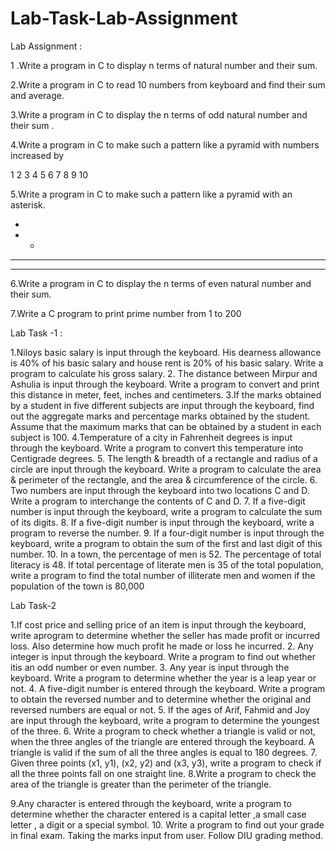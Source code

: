# Lab-Task-Lab-Assignment


Lab Assignment :


1 .Write a program in C to display n terms of natural number and their sum.

2.Write a program in C to read 10 numbers from keyboard and find their sum and average.

3.Write a program in C to display the n terms of odd natural number and their sum .

4.Write a program in C to make such a pattern like a pyramid with numbers increased by 

1
2 3
4 5 6
7 8 9 10

5.Write a program in C to make such a pattern like a pyramid with an asterisk.


 *
 * *
 * * *
 * * * *

6.Write a program in C to display the n terms of even natural number and their sum.

7.Write a C program to print prime number from 1 to 200


Lab Task -1 :


1.Niloys basic salary is input through the keyboard. His dearness allowance is 40% of his basic 
salary and house rent is 20% of his basic salary. Write a program to calculate his gross salary.
2. The distance between Mirpur and Ashulia is input through the keyboard. Write a program to 
convert and print this distance in meter, feet, inches and centimeters.
3.If the marks obtained by a student in five different subjects are input through the keyboard, 
find out the aggregate marks and percentage marks obtained by the student. Assume that the 
maximum marks that can be obtained by a student in each subject is 100.
4.Temperature of a city in Fahrenheit degrees is input through the keyboard. Write a program to 
convert this temperature into Centigrade degrees.
5. The length & breadth of a rectangle and radius of a circle are input through the keyboard. 
Write a program to calculate the area & perimeter of the rectangle, and the area & circumference 
of the circle.
6. Two numbers are input through the keyboard into two locations C and D. Write a program to 
interchange the contents of C and D.
7. If a five-digit number is input through the keyboard, write a program to calculate the sum of 
its digits.
8. If a five-digit number is input through the keyboard, write a program to reverse the number.
9. If a four-digit number is input through the keyboard, write a program to obtain the sum of the 
first and last digit of this number.
10. In a town, the percentage of men is 52. The percentage of total literacy is 48. If total 
percentage of literate men is 35 of the total population, write a program to find the total number 
of illiterate men and women if the population of the town is 80,000


Lab Task-2

1.If cost price and selling price of an item is input through the keyboard, write aprogram to
determine whether the seller has made profit or incurred loss. Also determine how much profit
he made or loss he incurred.
2. Any integer is input through the keyboard. Write a program to find out whether itis an odd
number or even number.
3. Any year is input through the keyboard. Write a program to determine whether the year is a
leap year or not.
4. A five-digit number is entered through the keyboard. Write a program to obtain the reversed
number and to determine whether the original and reversed numbers are equal or not.
5. If the ages of Arif, Fahmid and Joy are input through the keyboard, write a program to
determine the youngest of the three.
6. Write a program to check whether a triangle is valid or not, when the three angles of the
triangle are entered through the keyboard. A triangle is valid if the sum of all the three angles is
equal to 180 degrees.
7. Given three points (x1, y1), (x2, y2) and (x3, y3), write a program to check if all the three
points fall on one straight line.
8.Write a program to check the area of the triangle is greater than the perimeter of the triangle.

9.Any character is entered through the keyboard, write a program to determine whether the
character entered is a capital letter ,a small case letter , a digit or a special symbol.
10. Write a program to find out your grade in final exam. Taking the marks input from user.
Follow DIU grading method.
                    
                    
                    



